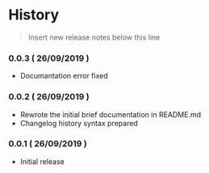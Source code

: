 History
=======

> Insert new release notes below this line

### 0.0.3 ( 26/09/2019 )

* Documantation error fixed

### 0.0.2 ( 26/09/2019 )

* Rewrote the initial brief documentation in README.md
* Changelog history syntax prepared

### 0.0.1 ( 26/09/2019 )

* Initial release